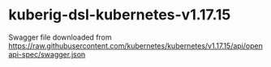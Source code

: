 # kuberig-dsl-kubernetes-v1.17.15

Swagger file downloaded from https://raw.githubusercontent.com/kubernetes/kubernetes/v1.17.15/api/openapi-spec/swagger.json

